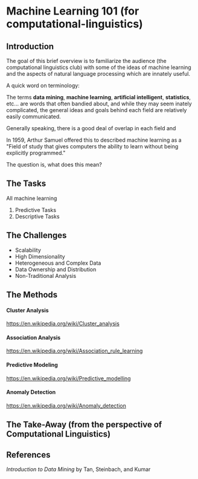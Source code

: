 # Machine Learning 101 (for computational-linguistics)

## Introduction

The goal of this brief overview is to familiarize the audience (the computational linguistics club) with some of the ideas of machine learning and the aspects of natural language processing which are innately useful.

A quick word on terminology:

The terms **data mining**, **machine learning**, **artificial intelligent**, **statistics**, etc... are words that often bandied about, and while they may seem inately complicated, the general ideas and goals behind each field are relatively easily communicated.

Generally speaking, there is a good deal of overlap in each field and 

In 1959, Arthur Samuel offered this to described machine learning as a "Field of study that gives computers the ability to learn without being explicitly programmed."

The question is, what does this mean?

## The Tasks

All machine learning

1. Predictive Tasks
2. Descriptive Tasks


## The Challenges

* Scalability
* High Dimensionality
* Heterogeneous and Complex Data
* Data Ownership and Distribution
* Non-Traditional Analysis

## The Methods

#### Cluster Analysis

https://en.wikipedia.org/wiki/Cluster_analysis

#### Association Analysis

https://en.wikipedia.org/wiki/Association_rule_learning

#### Predictive Modeling

https://en.wikipedia.org/wiki/Predictive_modelling

#### Anomaly Detection

https://en.wikipedia.org/wiki/Anomaly_detection

## The Take-Away (from the perspective of Computational Linguistics)

## References

*Introduction to Data Mining* by Tan, Steinbach, and Kumar
